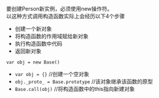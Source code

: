 要创建Person新实例，必须使用new操作符。  
以这种方式调用构造函数实际上会经历以下4个步骤
- 创建一个新对象
- 将构造函数的作用域赋给新对象
- 执行构造函数中代码
- 返回新对象

`var obj = new Base()`
- `var obj = {}`  //创建一个空对象
- `obj._proto_ = Base.prototype`  //该对象继承该函数的原型
- `Base.call(obj)` //将构造函数中的this指向新建对象